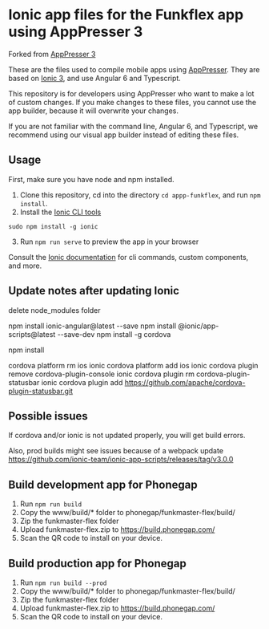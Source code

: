 # Ionic app files for the Funkflex app using AppPresser 3

Forked from [AppPresser 3](https://github.com/apppresser/ap3)

These are the files used to compile mobile apps using [AppPresser](https://apppresser.com). They are based on [Ionic 3](http://ionicframework.com/), and use Angular 6 and Typescript.

This repository is for developers using AppPresser who want to make a lot of custom changes. If you make changes to these files, you cannot use the app builder, because it will overwrite your changes.

If you are not familiar with the command line, Angular 6, and Typescript, we recommend using our visual app builder instead of editing these files.

## Usage

First, make sure you have node and npm installed.

1. Clone this repository, cd into the directory `cd appp-funkflex`, and run `npm install`.
2. Install the [Ionic CLI tools](http://ionicframework.com/docs/v2/cli/) 

`sudo npm install -g ionic`

3. Run `npm run serve` to preview the app in your browser

Consult the [Ionic documentation](https://ionicframework.com/docs/cli/) for cli commands, custom components, and more.

## Update notes after updating Ionic

delete node_modules folder

npm install ionic-angular@latest --save
npm install @ionic/app-scripts@latest --save-dev
npm install -g cordova

npm install

cordova platform rm ios
ionic cordova platform add ios
ionic cordova plugin remove cordova-plugin-console
ionic cordova plugin rm cordova-plugin-statusbar
ionic cordova plugin add https://github.com/apache/cordova-plugin-statusbar.git

## Possible issues

If cordova and/or ionic is not updated properly, you will get build errors.

Also, prod builds might see issues because of a webpack update https://github.com/ionic-team/ionic-app-scripts/releases/tag/v3.0.0

## Build development app for Phonegap

1. Run `npm run build`
2. Copy the www/build/* folder to phonegap/funkmaster-flex/build/
3. Zip the funkmaster-flex folder
4. Upload funkmaster-flex.zip to https://build.phonegap.com/
5. Scan the QR code to install on your device.

## Build production app for Phonegap

1. Run `npm run build --prod`
2. Copy the www/build/* folder to phonegap/funkmaster-flex/build/
3. Zip the funkmaster-flex folder
4. Upload funkmaster-flex.zip to https://build.phonegap.com/
5. Scan the QR code to install on your device.